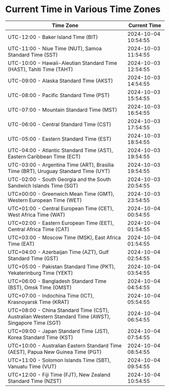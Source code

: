 # Current Time in Various Time Zones

| Time Zone | Current Time |
|-----------|--------------|
| UTC-12:00 - Baker Island Time (BIT) | 2024-10-04 10:54:55 |
| UTC-11:00 - Niue Time (NUT), Samoa Standard Time (SST) | 2024-10-03 11:54:55 |
| UTC-10:00 - Hawaii-Aleutian Standard Time (HAST), Tahiti Time (TAHT) | 2024-10-03 12:54:55 |
| UTC-09:00 - Alaska Standard Time (AKST) | 2024-10-03 14:54:55 |
| UTC-08:00 - Pacific Standard Time (PST) | 2024-10-03 15:54:55 |
| UTC-07:00 - Mountain Standard Time (MST) | 2024-10-03 16:54:55 |
| UTC-06:00 - Central Standard Time (CST) | 2024-10-03 17:54:55 |
| UTC-05:00 - Eastern Standard Time (EST) | 2024-10-03 18:54:55 |
| UTC-04:00 - Atlantic Standard Time (AST), Eastern Caribbean Time (ECT) | 2024-10-03 19:54:55 |
| UTC-03:00 - Argentina Time (ART), Brasília Time (BRT), Uruguay Standard Time (UYT) | 2024-10-03 19:54:55 |
| UTC-02:00 - South Georgia and the South Sandwich Islands Time (SGT) | 2024-10-03 20:54:55 |
| UTC±00:00 - Greenwich Mean Time (GMT), Western European Time (WET) | 2024-10-03 23:54:55 |
| UTC+01:00 - Central European Time (CET), West Africa Time (WAT) | 2024-10-04 00:54:55 |
| UTC+02:00 - Eastern European Time (EET), Central Africa Time (CAT) | 2024-10-04 01:54:55 |
| UTC+03:00 - Moscow Time (MSK), East Africa Time (EAT) | 2024-10-04 01:54:55 |
| UTC+04:00 - Azerbaijan Time (AZT), Gulf Standard Time (GST) | 2024-10-04 02:54:55 |
| UTC+05:00 - Pakistan Standard Time (PKT), Yekaterinburg Time (YEKT) | 2024-10-04 03:54:55 |
| UTC+06:00 - Bangladesh Standard Time (BST), Omsk Time (OMST) | 2024-10-04 04:54:55 |
| UTC+07:00 - Indochina Time (ICT), Krasnoyarsk Time (KRAT) | 2024-10-04 05:54:55 |
| UTC+08:00 - China Standard Time (CST), Australian Western Standard Time (AWST), Singapore Time (SGT) | 2024-10-04 06:54:55 |
| UTC+09:00 - Japan Standard Time (JST), Korea Standard Time (KST) | 2024-10-04 07:54:55 |
| UTC+10:00 - Australian Eastern Standard Time (AEST), Papua New Guinea Time (PGT) | 2024-10-04 08:54:55 |
| UTC+11:00 - Solomon Islands Time (SBT), Vanuatu Time (VUT) | 2024-10-04 09:54:55 |
| UTC+12:00 - Fiji Time (FJT), New Zealand Standard Time (NZST) | 2024-10-04 10:54:55 |
